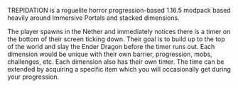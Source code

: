 TREPIDATION is a roguelite horror progression-based 1.16.5 modpack based heavily around Immersive Portals and stacked dimensions.

The player spawns in the Nether and immediately notices there is a timer on the bottom of their screen ticking down. Their goal is to build up to the top of the world and slay the Ender Dragon before the timer runs out. Each dimension would be unique with their own barrier, progression, mobs, challenges, etc. Each dimension also has their own timer. The time can be extended by acquiring a specific item which you will occasionally get during your progression.
